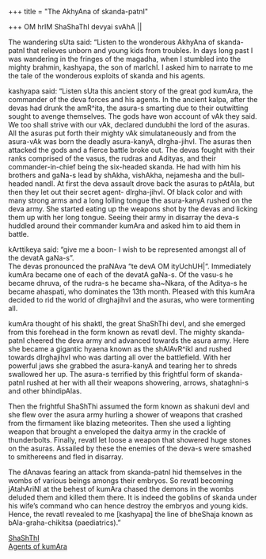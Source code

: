 +++
title = "The AkhyAna of skanda-patnI"

+++
OM hrIM ShaShaThI devyai svAhA ||

The wandering sUta said: “Listen to the wonderous AkhyAna of
skanda-patnI that relieves unborn and young kids from troubles. In days
long past I was wandering in the fringes of the magadha, when I stumbled
into the mighty brahmin, kashyapa, the son of marIchI. I asked him to
narrate to me the tale of the wonderous exploits of skanda and his
agents.

kashyapa said: “Listen sUta this ancient story of the great god kumAra,
the commander of the deva forces and his agents. In the ancient kalpa,
after the devas had drunk the amR^ita, the asura-s smarting due to their
outwitting sought to avenge themselves. The gods have won account of vAk
they said. We too shall strive with our vAk, declared dundubhi the lord
of the asuras. All the asuras put forth their mighty vAk simulataneously
and from the asura-vAk was born the deadly asura-kanyA, dIrgha-jihvI.
The asuras then attacked the gods and a fierce battle broke out. The
devas fought with their ranks comprised of the vasus, the rudras and
Adityas, and their commander-in-chief being the six-headed skanda. He
had with him his brothers and gaNa-s lead by shAkha, vishAkha, nejamesha
and the bull-headed nandI. At first the deva assault drove back the
asuras to pAtAla, but then they let out their secret agent-
dIrgha-jihvI. Of black color and with many strong arms and a long
lolling tongue the asura-kanyA rushed on the deva army. She started
eating up the weapons shot by the devas and licking them up with her
long tongue. Seeing their army in disarray the deva-s huddled around
their commander kumAra and asked him to aid them in battle.

kArttikeya said: “give me a boon- I wish to be represented amongst all
of the devatA gaNa-s”.  
The devas pronounced the praNAva “te devA OM ityUchUH|“. Immediately
kumAra became one of each of the devatA gaNa-s. Of the vasu-s he became
dhruva, of the rudra-s he became sha\~Nkara, of the Aditya-s he became
ahaspati, who dominates the 13th month. Pleased with this kumAra decided
to rid the world of dIrghajihvI and the asuras, who were tormenting all.

kumAra thought of his shaktI, the great ShaShThi devI, and she emerged
from this forehead in the form known as revatI devI. The mighty
skanda-patnI cheered the deva army and advanced towards the asura army.
Here she became a gigantic hyaena known as the shAlAvR^ikI and rushed
towards dIrghajihvI who was darting all over the battlefield. With her
powerful jaws she grabbed the asura-kanyA and tearing her to shreds
swallowed her up. The asura-s terrified by this frightful form of
skanda-patnI rushed at her with all their weapons showering, arrows,
shataghni-s and other bhindipAlas. 

Then the frightful ShaShThi assumed
the form known as shakuni devI and she flew over the asura army hurling
a shower of weapons that crashed from the firmament like blazing
meteorites. Then she used a lighting weapon that brought a enveloped the
daitya army in the crackle of thunderbolts. Finally, revatI let loose a
weapon that showered huge stones on the asuras. Assailed by these the
enemies of the deva-s were smashed to smithereens and fled in disarray.

The dAnavas fearing an attack from skanda-patnI hid themselves in the
wombs of various beings amongs their embryos. So revatI becoming
jAtahAriNI at the behest of kumAra chased the demons in the wombs
deluded them and killed them there. It is indeed the goblins of skanda
under his wife’s command who can hence destroy the embryos and young
kids. Hence, the revatI revealed to me \[kashyapa\] the line of bheShaja
known as bAla-graha-chikitsa (paediatrics).”

[ShaShThI](https://manasataramgini.wordpress.com/2007/12/09/shashthi-suktam/ "ShaShThI sUktaM")  
[Agents of
kumAra](https://manasataramgini.wordpress.com/2005/07/23/skanda-ganas/ "skanda gaNas")
